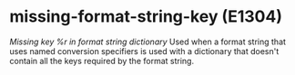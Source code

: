 # missing-format-string-key (E1304)
*Missing key %r in format string dictionary* Used when a format string
that uses named conversion specifiers is used with a dictionary that
doesn't contain all the keys required by the format string.
